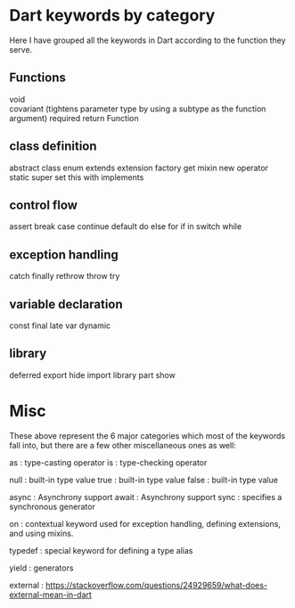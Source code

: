 # Dart keywords by category

Here I have grouped all the keywords in Dart according to the function they serve.

## Functions
void  
covariant  (tightens parameter type by using a subtype as the function argument)
required 
return 
Function 

## class definition
abstract 
class 
enum 
extends 
extension 
factory 
get 
mixin 
new 
operator 
static 
super 
set 
this 
with 
implements 

## control flow
assert 
break 
case 
continue 
default 
do 
else 
for 
if 
in 
switch 
while 

## exception handling
catch 
finally 
rethrow 
throw 
try  

## variable declaration
const 
final 
late 
var 
dynamic 

## library
deferred 
export 
hide 
import 
library 
part 
show 

# Misc

These above represent the 6 major categories which most of the keywords fall into, but there are a few other miscellaneous ones as well:

as : type-casting operator
is : type-checking operator

null : built-in type value
true : built-in type value
false : built-in type value

async : Asynchrony support
await : Asynchrony support
sync :  specifies a synchronous generator

on : contextual keyword used for exception handling, defining extensions, and using mixins.

typedef : special keyword for defining a type alias

yield : generators

external : https://stackoverflow.com/questions/24929659/what-does-external-mean-in-dart
